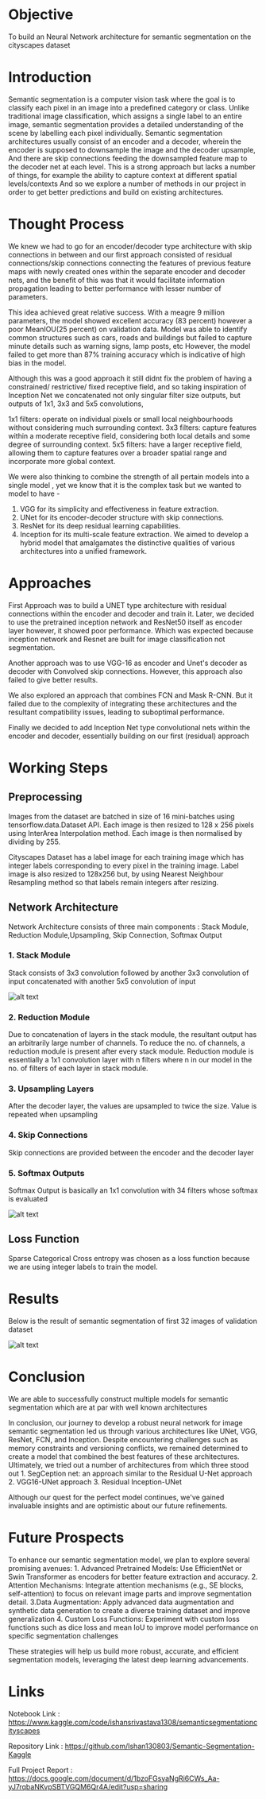 # Objective
To build an Neural Network architecture for semantic segmentation on the cityscapes dataset 

# Introduction
Semantic segmentation is  a computer vision task where the goal is to classify each pixel in an image into a predefined category or class. Unlike traditional image classification, which assigns a single label to an entire image, semantic segmentation provides a detailed understanding of the scene by labelling each pixel individually. 
Semantic segmentation architectures usually consist of  an encoder and a decoder,
wherein the encoder is supposed to downsample the image and the decoder upsample,
And there are skip connections feeding the downsampled feature map to the decoder net at each level.
This is a strong approach but lacks a number of things, for example the ability to capture context at different spatial levels/contexts 
And so we explore a number of methods in our project in order to get better predictions and build on existing architectures.

# Thought Process
We knew we had to go for an encoder/decoder type architecture with skip connections in between and our first approach consisted of residual connections/skip connections connecting the features of previous feature maps with newly created ones within the separate encoder and decoder nets, and the benefit of this was that it would facilitate information propagation leading to better performance with lesser number of parameters.

This idea achieved great relative success. With a meagre 9 million parameters, the model showed excellent accuracy (83 percent) however a poor MeanIOU(25 percent) on validation data.
Model was able to identify common structures such as cars, roads and buildings but failed to capture minute details such as warning signs, lamp posts, etc 
However, the model failed to get more than 87% training accuracy which is indicative of high bias in the model.

Although this was a good approach it still didnt fix the problem of having a constrained/ restrictive/ fixed receptive field, and so taking inspiration of Inception Net  we concatenated not only singular filter size outputs, but outputs of  1x1, 3x3 and 5x5 convolutions,

1x1 filters: operate on individual pixels or small local neighbourhoods without considering much surrounding context.
3x3 filters: capture features within a moderate receptive field, considering both local details and some degree of surrounding context.
5x5 filters: have a larger receptive field, allowing them to capture features over a broader spatial range and incorporate more global context.

We were also thinking to combine the strength of  all pertain models into a single model , yet we know that it is the complex task but we wanted to model to have -
1. VGG for its simplicity and effectiveness in feature extraction.
2. UNet for its encoder-decoder structure with skip connections.
3. ResNet for its deep residual learning capabilities.
4. Inception for its multi-scale feature extraction.
We aimed to develop a hybrid model that amalgamates the distinctive qualities of various architectures into a unified framework.

# Approaches
First Approach was to build a UNET type architecture with residual connections within the encoder and decoder and train it. 
Later, we decided to use the pretrained inception network and ResNet50  itself as encoder layer however, it showed poor performance. Which was expected because inception network and Resnet are built for image classification not segmentation.

Another approach was to use VGG-16 as encoder and Unet's decoder as decoder with Convolved skip connections. However, this approach also failed to give better results. 

We also explored an approach that combines FCN  and Mask R-CNN. But it failed due to the complexity of integrating these architectures and the resultant compatibility issues, leading to suboptimal performance.

Finally we decided to add Inception Net type convolutional nets within the encoder and decoder, essentially building on our first (residual) approach


# Working Steps
## Preprocessing
Images from the dataset are batched in size of 16 mini-batches using tensorflow.data.Dataset API. Each image is then resized to 128 x 256 pixels using InterArea Interpolation method. Each image is then normalised by dividing by 255. 

Cityscapes Dataset has a label image for each training image which has integer labels corresponding to every pixel in the training image. Label image is also resized to 128x256 but, by using Nearest Neighbour Resampling method so that labels remain integers after resizing. 

## Network Architecture
Network Architecture consists of  three main components : Stack Module, Reduction Module,Upsampling, Skip Connection, Softmax Output

### 1. Stack Module
Stack consists of 3x3 convolution followed by another 3x3 convolution of input 
concatenated with another 5x5 convolution of input

![alt text](https://github.com/Ishan130803/Semantic-Segmentation-CityScapes-Dataset/blob/main/Images/Architecture/Stack_module.jpg)

### 2. Reduction Module
Due to concatenation of layers in the stack module, the resultant output has an arbitrarily large number of channels. To reduce the no. of channels, a reduction module is present after every stack module. Reduction module is essentially a 1x1 convolution layer with n filters where n in our model in the no. of filters of each layer in stack module.

### 3. Upsampling Layers
After the decoder layer, the values are upsampled to twice the size. Value is repeated when upsampling

### 4. Skip Connections
Skip connections are provided between the encoder and the decoder layer

### 5. Softmax Outputs
Softmax Output is basically an 1x1 convolution with 34 filters whose softmax is evaluated

![alt text](https://github.com/Ishan130803/Semantic-Segmentation-CityScapes-Dataset/blob/main/Images/Architecture/Softmax%20Activation.JPG)

## Loss Function
Sparse Categorical Cross entropy was chosen as a loss function because we are using integer labels to train the model. 

# Results
Below is the result of semantic segmentation of first 32 images of validation dataset

![alt text](https://github.com/Ishan130803/Semantic-Segmentation-CityScapes-Dataset/blob/main/Images/sample_ouptuts.jpg)

# Conclusion
We are able to successfully construct multiple models for semantic segmentation which  are at par with well known architectures 


In conclusion, our journey to develop a robust neural network for image semantic segmentation led us through various architectures like UNet, VGG, ResNet, FCN, and Inception. Despite encountering challenges such as memory constraints and versioning conflicts, we remained determined to create a model that combined the best features of these architectures.
Ultimately, we tried out a number of architectures from which three stood out
    1. SegCeption net: an approach similar to the Residual U-Net approach
    2. VGG16-UNet approach
    3. Residual Inception-UNet

Although our quest for the perfect model continues, we've gained invaluable insights and are optimistic about our future refinements.

# Future Prospects
To enhance our semantic segmentation model, we plan to explore several promising avenues:
    1. Advanced Pretrained Models: Use EfficientNet or Swin Transformer as encoders for better feature extraction and accuracy.
    2. Attention Mechanisms: Integrate attention mechanisms (e.g., SE blocks, self-attention) to focus on relevant image parts and improve segmentation detail.
    3.Data Augmentation: Apply advanced data augmentation and synthetic data generation to create a diverse training dataset and improve generalization
    4. Custom Loss Functions: Experiment with custom loss functions such as dice loss and mean IoU to improve model performance on specific segmentation challenges
    
These strategies will help us build more robust, accurate, and efficient segmentation models, leveraging the latest deep learning advancements.


# Links
Notebook Link : https://www.kaggle.com/code/ishansrivastava1308/semanticsegmentationcityscapes

Repository Link : https://github.com/Ishan130803/Semantic-Segmentation-Kaggle

Full Project Report : https://docs.google.com/document/d/1bzoFGsyaNgRi6CWs_Aa-yJ7rqbaNKvpSBTVGQM6Qr4A/edit?usp=sharing





